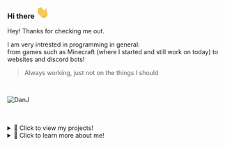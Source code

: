 ### Hi there <img src="https://raw.githubusercontent.com/JokingChicken/JokingChicken/master/wave_hand.gif" width="30px">

Hey! Thanks for checking me out.   

I am very intrested in programming in general:   
from games such as Minecraft (where I started and still work on today) to websites and discord bots!
  
  > Always working, just not on the things I should
<br>
<p align="left"> <img src="https://komarev.com/ghpvc/?username=JokingChicken" alt="DanJ" /> </p>
<br><br>
<details>
<summary>📁 Click to view my projects!</summary>
<br>

## 🛠️ projects:
 - AudioSwitcher_v1: program written in c# that can switch audio devices with a key shortcut: [see here](https://github.com/JokingChicken/AudioSwitcher_v1)
 - Nothing else here? `Currently I have my other projects on private.    
    This is because I want to clean them up and make them perfect before I set them to Public.👌`

</details>

<details>
<summary>🤙 Click to learn more about me!</summary>
  
<p>&nbsp;<img align="center" src="https://github-readme-stats.vercel.app/api?username=JokingChicken&show_icons=true" alt="JokingChicken" /></p>
  
    
## 🔭 I’m currently working on

I work on many projects! It varies wildly depending on what I'm feeling. right now I am working on my website: [Axoid.net !](https://axoid.net)

## 🌱 I’m currently learning

I'm learning C++. but also still learning new things on JavaScript, typecript, CSharp and Java.  
Every time I learn something new I always find out there's so much more I don't know. I do plan on learning more languages! (like python and C)

## ⚡ Fun fact:

I have a chicken that is over 13 years old.  
And even though that is old for chickens, she is still teeming with life!!

</details>
